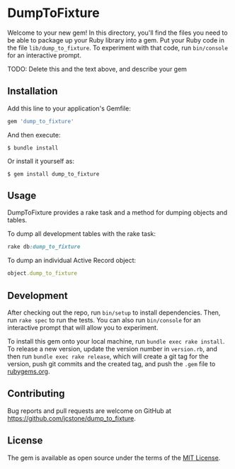 # DumpToFixture

Welcome to your new gem! In this directory, you'll find the files you need to be able to package up your Ruby library into a gem. Put your Ruby code in the file `lib/dump_to_fixture`. To experiment with that code, run `bin/console` for an interactive prompt.

TODO: Delete this and the text above, and describe your gem

## Installation

Add this line to your application's Gemfile:

```ruby
gem 'dump_to_fixture'
```

And then execute:

    $ bundle install

Or install it yourself as:

    $ gem install dump_to_fixture

## Usage

DumpToFixture provides a rake task and a method for dumping objects and tables. 

To dump all development tables with the rake task: 

```ruby
rake db:dump_to_fixture
```

To dump an individual Active Record object:
```ruby 
object.dump_to_fixture
```

## Development

After checking out the repo, run `bin/setup` to install dependencies. Then, run `rake spec` to run the tests. You can also run `bin/console` for an interactive prompt that will allow you to experiment.

To install this gem onto your local machine, run `bundle exec rake install`. To release a new version, update the version number in `version.rb`, and then run `bundle exec rake release`, which will create a git tag for the version, push git commits and the created tag, and push the `.gem` file to [rubygems.org](https://rubygems.org).

## Contributing

Bug reports and pull requests are welcome on GitHub at https://github.com/jcstone/dump_to_fixture.

## License

The gem is available as open source under the terms of the [MIT License](https://opensource.org/licenses/MIT).
